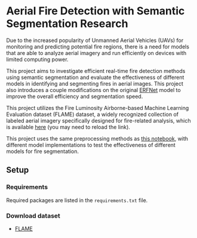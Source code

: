 # Aerial Fire Detection with Semantic Segmentation Research
Due to the increased popularity of Unmanned Aerial Vehicles (UAVs) for monitoring and predicting potential fire regions, there is a need for models that are able to analyze aerial imagery and run efficiently on devices with limited computing power. 

This project aims to investigate efficient real-time fire detection methods using semantic segmentation and evaluate the effectiveness of different models in identifying and segmenting fires in aerial images. This project also introduces a couple modifications on the original [ERFNet](http://www.robesafe.uah.es/personal/eduardo.romera/pdfs/Romera17tits.pdf) model to improve the overall efficiency and segmentation speed.

This project utilizes the Fire Luminosity Airborne-based Machine Learning Evaluation dataset (FLAME) dataset, a widely recognized collection of labeled aerial imagery specifically designed for fire-related analysis, which is available [here](https://ieee-dataport.org/open-access/flame-dataset-aerial-imagery-pile-burn-detection-using-drones-uavs) (you may need to reload the link). 

This project uses the same preprocessing methods as [this notebook](https://github.com/maidacundo/real-time-fire-segmentation-deep-learning/blob/main/Fire%20Segmentation%20Pipeline.ipynb), with different model implementations to test the effectiveness of different models for fire segmentation.

## Setup

### Requirements

Required packages are listed in the `requirements.txt` file.

### Download dataset

* [FLAME](https://ieee-dataport.org/open-access/flame-dataset-aerial-imagery-pile-burn-detection-using-drones-uavs)

